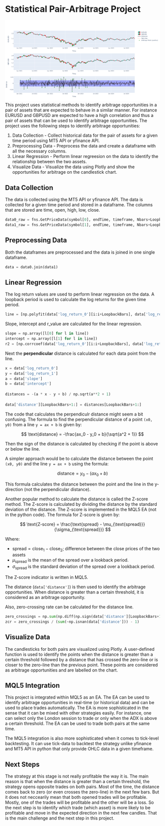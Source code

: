 # Statistical Pair-Arbitrage Project
![a](docs/pair_arbitrage.png)
This project uses statistical methods to identify arbitrage opportunities in a pair of assets that are expected to behave in a similar manner. For instance EURUSD and GBPUSD are expected to have a high correlation and thus a pair of assets that can be used to identify arbitrage opportunities. The project uses the following steps to identify arbitrage opportunities:
1. Data Collection - Collect historical data for the pair of assets for a given time period using MT5 API or yfinance API.
2. Preprocessing Data - Preprocess the data and create a dataframe with all the necessary columns.
3. Linear Regression - Perform linear regreesion on the data to identify the relationship between the two assets.
4. Visualize Data - Visualize the data using Plotly and show the opportunities for arbitrage on the candlestick chart.

## Data Collection
The data is collected using the MT5 API or yfinance API. The data is collected for a given time period and stored in a dataframe. The columns that are stored are time, open, high, low, close.
```python
data0_raw = fns.GetPriceData(symbol[0], endTime, timeframe, Nbars+LoopbackBars)
data1_raw = fns.GetPriceData(symbol[1], endTime, timeframe, Nbars+LoopbackBars)
```

## Preprocessing Data
Both the dataframes are preprocessed and the data is joined in one single dataframe. 
```python
data = data0.join(data1)
```

## Linear Regression
The log return values are used to perform linear regression on the data. A loopback period is used to calculate the log returns for the given time period.
```python
line = [np.polyfit(data['log_return_0'][i:i+LoopbackBars], data['log_return_1'][i:i+LoopbackBars], 1) for i in range(1,Nbars)]
```
Slope, intercept and r_value are calculated for the linear regression.
```python
slope = np.array([l[0] for l in line])
intercept = np.array([l[1] for l in line])
r2 = [np.corrcoef(data['log_return_0'][i:i+LoopbackBars], data['log_return_1'][i:i+LoopbackBars])[0, 1] ** 2 for i in range(1,Nbars)]
```
Next the **perpendicular** distance is calculated for each data point from the line.
```python
x = data['log_return_0']
y = data['log_return_1']
a = data['slope']
b = data['intercept']

distances = -(a * x - y + b) / np.sqrt(a**2 + 1)

data['distance'][LoopbackBars+1:] = distances[LoopbackBars+1:]
```
The code that calculates the perpendiculr distance might seem a bit confusing. The formula to find the perpendicular distance of a point `(x0, y0)` from a line `y = ax + b` is given by:

$$
\text{distance} = -\frac{ax_0 - y_0 + b}{\sqrt{a^2 + 1}}
$$

Then the sign of the distance is calculated by checking if the point is above or below the line. 

A simpler approach would be to calculate the distance between the point `(x0, y0)` and the line `y = ax + b` using the formula:

$$
\text{distance} = y_0 - (ax_0 + b)
$$

This formula calculates the distance between the point and the line in the y-direction (not the perpendicular distance). 

Another popular method to calculate the distance is called the Z-score method. The Z-score is calculated by dividing the distance by the standard deviation of the distance. The Z-score is implemented in the MQL5 EA (not in the python code).
The formula for Z-score is given by:

$$
\text{Z-score} = \frac{\text{spread} - \mu_{\text{spread}}}{\sigma_{\text{spread}}}
$$

Where:
- $\text{spread} = \text{close}_1 - \text{close}_2$; difference between the close prices of the two assets
- $\mu_{\text{spread}}$ is the mean of the spread over a lookback period.
- $\sigma_{\text{spread}}$ is the standard deviation of the spread over a lookback period.

The Z-score indicator is written in MQL5.

The distance (`data['distance']`) is then used to identify the arbitrage opportunities. When distance is greater than a certain threshold, it is considered as an arbitrage opportunity.

Also, zero-crossing rate can be calculated for the distance line.
```python
zero_crossings = np.sum(np.diff(np.sign(data['distance'][LoopbackBars+1:])) != 0)
zcr = zero_crossings / (sum(~np.isnan(data['distance'])) - 1) 
```

## Visualize Data
The candlesticks for both pairs are visualized using Plotly. A user-defined function is used to identify the points when the distance is greater than a certain threshold followed by a distance that has crossed the zero-line or is closer to the zero-line than the previous point. These points are considered as arbitrage opportunities and are labelled on the chart.

## MQL5 Integration
This project is integrated within MQL5 as an EA. The EA can be used to identify arbitrage opportunities in real-time (or historical data) and can be used to place trades automatically. The EA is more sophisticated in the sense that it can be mixed with other strategies easily. For instance, one can select only the London session to trade or only when the ADX is above a certain threshold. The EA can be used to trade both pairs at the same time. 

The MQL5 integration is also more sophisticated when it comes to tick-level backtesting. It can use tick-data to backtest the strategy unlike yfinance and MT5 API in python that only provide OHLC data in a given timeframe. 

## Next Steps
The strategy at this stage is not really profitable the way it is. The main reason is that when the distance is greater than a certain threshold, the strategy opens opposite trades on both pairs. Most of the time, the distance comes back to zero (or even crosses the zero-line) in the next few bars. But it does not neccearily mean that both opened trades will be profitable. Mostly, one of the trades will be profitable and the other will be a loss. So the next step is to identify which trade (which asset) is more likely to be profitable and move in the expected direction in the next few candles. That is the main challenge and the next step in this project. 